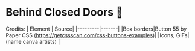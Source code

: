 # Behind Closed Doors 🚪
Credits:
| Element | Source|
|---------|-------|
|Box borders|Button 55 by Paper CSS (https://getcssscan.com/css-buttons-examples)|
|Icons, GIFs| (name canva artists) |

